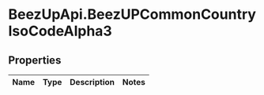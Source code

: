 # BeezUpApi.BeezUPCommonCountryIsoCodeAlpha3

## Properties
Name | Type | Description | Notes
------------ | ------------- | ------------- | -------------


